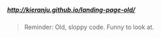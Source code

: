 ##### http://kieranju.github.io/landing-page-old/


> Reminder: Old, sloppy code. Funny to look at.
